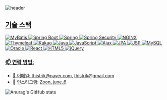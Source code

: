 ![header](https://capsule-render.vercel.app/api?type=waving&color=auto&height=300&section=header&text=Kwon's%20Study%20github&fontSize=60&animation=fadeIn&fontAlignY=38&desc=Whoever%20knocks%20persistently,%20ends%20by%20entering.&descAlignY=51&descAlign=62)
<p align='center'>
  <a href="#demo">

## 기술 스택
![MyBatis](https://img.shields.io/badge/MyBatis-FAAF15?style=for-the-badge&logo=MyBatis&logoColor=white)
  <img src="https://img.shields.io/badge/Spring%20Boot-6DB33F?style=for-the-badge&logo=Spring Boot&logoColor=white" alt="Spring Boot">
![Spring](https://img.shields.io/badge/Spring-6DB33F?style=for-the-badge&logo=Spring&logoColor=white)
  <img src="https://img.shields.io/badge/Spring%20Security-6DB33F?style=for-the-badge&logo=Spring Security&logoColor=white" alt="Spring Security">
![NGINX](https://img.shields.io/badge/NGINX-009639?style=for-the-badge&logo=NGINX&logoColor=white)
![Thymeleaf](https://img.shields.io/badge/Thymeleaf-005F0F?style=for-the-badge&logo=Thymeleaf&logoColor=white)
![Kakao](https://img.shields.io/badge/Kakao-FFCD00?style=for-the-badge&logo=Kakao&logoColor=black)
![Java](https://img.shields.io/badge/Java-007396?style=for-the-badge&logo=Java&logoColor=white)
![JavaScript](https://img.shields.io/badge/JavaScript-F7DF1E?style=for-the-badge&logo=JavaScript&logoColor=black)
![Ajax](https://img.shields.io/badge/Ajax-005C5C?style=for-the-badge&logo=Ajax&logoColor=white)
![JPA](https://img.shields.io/badge/JPA-007396?style=for-the-badge&logo=Java&logoColor=white)
![JSP](https://img.shields.io/badge/JSP-007396?style=for-the-badge&logo=Java&logoColor=white)
![MySQL](https://img.shields.io/badge/MySQL-4479A1?style=for-the-badge&logo=MySQL&logoColor=white)
![Oracle](https://img.shields.io/badge/Oracle-F80000?style=for-the-badge&logo=Oracle&logoColor=white)
![React](https://img.shields.io/badge/React-61DAFB?style=for-the-badge&logo=React&logoColor=black)
![HTML5](https://img.shields.io/badge/HTML5-E34F26?style=for-the-badge&logo=HTML5&logoColor=white)
![jQuery](https://img.shields.io/badge/jQuery-0769AD?style=for-the-badge&logo=jQuery&logoColor=white)

### 📫 연락 방법:
- 📧 이메일: thistrik@naver.com, thistrik@gmail.com
- 📸 인스타그램: [Zoon_june_6](https://instagram.com/Zoon_june_6)

![Anurag's GitHub stats](https://github-readme-stats.vercel.app/api?username=kwonjonny&theme=synthwave)

</div>
